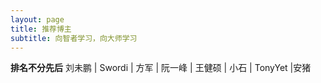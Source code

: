 ```yaml
---
layout: page
title: 推荐博主
subtitle: 向智者学习，向大师学习
---
```


**排名不分先后**
刘未鹏 | Swordi | 方军 | 阮一峰 | 王健硕 | 小石 | TonyYet |安猪 




